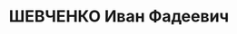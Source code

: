 ---
title: ШЕВЧЕНКО Иван Фадеевич
description: 'род. 1898, с. Пушкарное, Грайворонский р-н, Курская обл., русский, обр.:
  начальное, род занятий: горнорабочий, зам управл треста Кизелуголь, прож.: г. Кизел,
  Пермская обл.. Арест.:22.06.1937, обв.:КР, диверс., вред., терр.. Приговор: 14.01.1938
  - ВМН, конфискация имущества. Реабилитация: Военная коллегия ВС СССР'
---